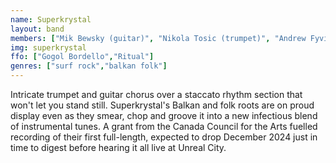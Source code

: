 ```yaml
---
name: Superkrystal
layout: band
members: ["Mik Bewsky (guitar)", "Nikola Tosic (trumpet)", "Andrew Fyvie (bass), Alex Reid (drums)"]
img: superkrystal
ffo: ["Gogol Bordello","Ritual"]
genres: ["surf rock","balkan folk"]
---
```


Intricate trumpet and guitar chorus over a staccato rhythm section that won't let you stand still. Superkrystal's Balkan and folk roots are on proud display even as they smear, chop and groove it into a new infectious blend of instrumental tunes. A grant from the Canada Council for the Arts fuelled recording of their first full-length, expected to drop December 2024 just in time to digest before hearing it all live at Unreal City.
